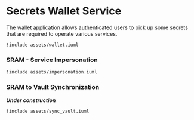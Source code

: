 # Secrets Wallet Service

The wallet application allows authenticated users to pick up some secrets that are required to operate various services.

```plantuml
!include assets/wallet.iuml
```

### SRAM - Service Impersonation

```plantuml
!include assets/impersonation.iuml
```

### SRAM to Vault Synchronization

___Under construction___

```plantuml
!include assets/sync_vault.iuml
```
